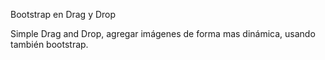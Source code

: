 Bootstrap en Drag y Drop

Simple Drag and Drop, agregar imágenes de forma mas dinámica, usando también bootstrap.
